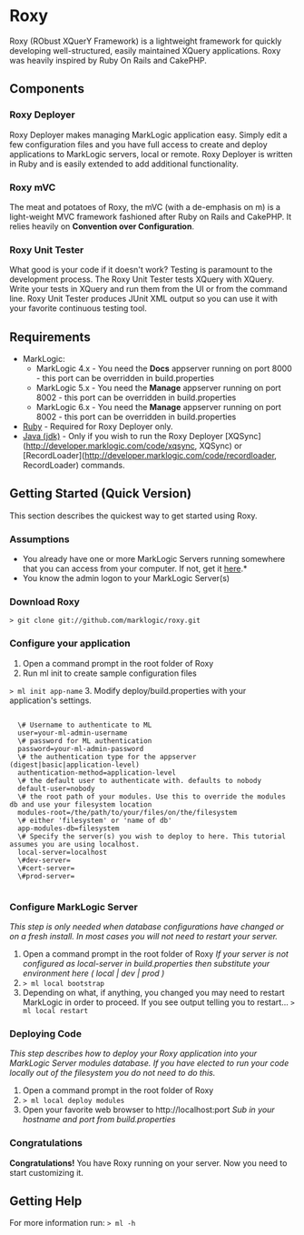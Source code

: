 # Roxy
Roxy (RObust XQuerY Framework) is a lightweight framework for quickly developing well-structured, easily maintained XQuery applications. Roxy was heavily inspired by Ruby On Rails and CakePHP.

## Components
### Roxy Deployer
Roxy Deployer makes managing MarkLogic application easy. Simply edit a few configuration files and you have full access to create and deploy applications to MarkLogic servers, local or remote. Roxy Deployer is written in Ruby and is easily extended to add additional functionality.

### Roxy mVC
The meat and potatoes of Roxy, the mVC (with a de-emphasis on m) is a light-weight MVC framework fashioned after Ruby on Rails and CakePHP. It relies heavily on **Convention over Configuration**.

### Roxy Unit Tester
What good is your code if it doesn't work? Testing is paramount to the development process. The Roxy Unit Tester tests XQuery with XQuery. Write your tests in XQuery and run them from the UI or from the command line. Roxy Unit Tester produces JUnit XML output so you can use it with your favorite continuous testing tool.

## Requirements
* MarkLogic:
  * MarkLogic 4.x - You need the **Docs** appserver running on port 8000 - this port can be overridden in build.properties
  * MarkLogic 5.x - You need the **Manage** appserver running on port 8002 - this port can be overridden in build.properties
  * MarkLogic 6.x - You need the **Manage** appserver running on port 8002 - this port can be overridden in build.properties
* [Ruby](http://www.ruby-lang.org/en/) - Required for Roxy Deployer only.
* [Java (jdk)](http://www.oracle.com/technetwork/java/javase/downloads/index.html) - Only if you wish to run the Roxy Deployer [XQSync](http://developer.marklogic.com/code/xqsync, XQSync) or [RecordLoader](http://developer.marklogic.com/code/recordloader, RecordLoader) commands.

## Getting Started (Quick Version)
This section describes the quickest way to get started using Roxy.

### Assumptions
* You already have one or more MarkLogic Servers running somewhere that you can access from your computer. If not, get it [here](http://community.marklogic.com/products).*
* You know the admin logon to your MarkLogic Server(s)

### Download Roxy
`> git clone git://github.com/marklogic/roxy.git`

### Configure your application
1. Open a command prompt in the root folder of Roxy
2. Run ml init to create sample configuration files

  `> ml init app-name`
3. Modify deploy/build.properties with your application's settings.

  <code>
  \# Username to authenticate to ML
  user=your-ml-admin-username
  \# password for ML authentication
  password=your-ml-admin-password
  \# the authentication type for the appserver (digest|basic|application-level)
  authentication-method=application-level
  \# the default user to authenticate with. defaults to nobody
  default-user=nobody
  \# the root path of your modules. Use this to override the modules db and use your filesystem location
  modules-root=/the/path/to/your/files/on/the/filesystem
  \# either 'filesystem' or 'name of db'
  app-modules-db=filesystem
  \# Specify the server(s) you wish to deploy to here. This tutorial assumes you are using localhost.
  local-server=localhost
  \#dev-server=
  \#cert-server=
  \#prod-server=
  </code>

### Configure MarkLogic Server
*This step is only needed when database configurations have changed or on a fresh install. In most cases you will not need to restart your server.*

1. Open a command prompt in the root folder of Roxy
  *If your server is not configured as local-server in build.properties then substitute your environment here ( local | dev | prod )*
2. `> ml local bootstrap`
3. Depending on what, if anything, you changed you may need to restart MarkLogic in order to proceed. If you see output telling you to restart...
  `> ml local restart`

### Deploying Code
*This step describes how to deploy your Roxy application into your MarkLogic Server modules database. If you have elected to run your code locally out of the filesystem you do not need to do this.*

1. Open a command prompt in the root folder of Roxy
2. `> ml local deploy modules`
3. Open your favorite web browser to http://localhost:port
  *Sub in your hostname and port from build.properties*

### Congratulations
**Congratulations!** You have Roxy running on your server. Now you need to start customizing it.

## Getting Help
For more information run:
  `> ml -h`